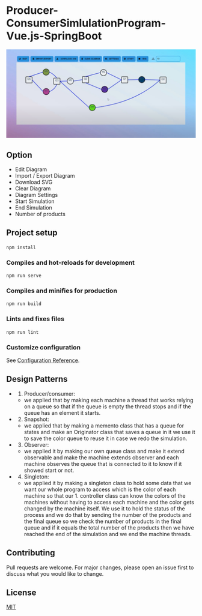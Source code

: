 # Producer-ConsumerSimlulationProgram-Vue.js-SpringBoot

![](img.PNG)

## Option
* Edit Diagram 
* Import / Export Diagram
* Download SVG 
* Clear Diagram
* Diagram Settings
* Start Simulation
* End Simulation
* Number of products


## Project setup

```
npm install
```

### Compiles and hot-reloads for development

```
npm run serve
```

### Compiles and minifies for production

```
npm run build
```

### Lints and fixes files

```
npm run lint
```

### Customize configuration

See [Configuration Reference](https://cli.vuejs.org/config/).


## Design Patterns
* 1. Producer/consumer:
  * we applied that by making each machine a thread that works relying on a queue so
    that if the queue is empty the thread stops and if the queue has an element it
    starts.
    
* 2. Snapshot:
  * we applied that by making a memento class that has a queue for states and make
    an Originator class that saves a queue in it we use it to save the color queue to
    reuse it in case we redo the simulation.

* 3. Observer:
  * we applied it by making our own queue class and make it extend observable
    and make the machine extends observer and each machine observes the
    queue that is connected to it to know if it showed start or not.

* 4. Singleton:
  * we applied it by making a singleton class to hold some data that we want our
    whole program to access which is the color of each machine so that our 1.
    controller class can know the colors of the machines without having to access
    each machine and the color gets changed by the machine itself.
    We use it to hold the status of the process and we do that by sending the number
    of the products and the final queue so we check the number of products in the final
    queue and if it equals the total number of the products then we have reached the
    end of the simulation and we end the machine threads.

## Contributing
Pull requests are welcome. For major changes, please open an issue first to discuss what you would like to change.

## License
[MIT](https://choosealicense.com/licenses/mit/)
